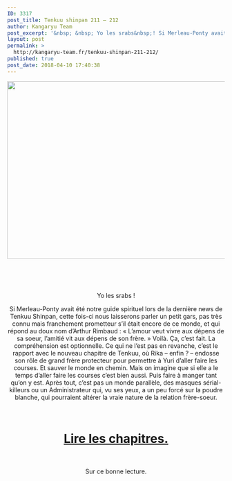 ```yaml
---
ID: 3317
post_title: Tenkuu shinpan 211 – 212
author: Kangaryu Team
post_excerpt: '&nbsp; &nbsp; Yo les srabs&nbsp;! Si Merleau-Ponty avait &eacute;t&eacute; notre guide spirituel lors de la derni&egrave;re news de Tenkuu Shinpan, cette fois-ci nous laisserons parler un petit gars, pas tr&egrave;s connu mais franchement prometteur s&rsquo;il &eacute;tait encore de ce monde,...'
layout: post
permalink: >
  http://kangaryu-team.fr/tenkuu-shinpan-211-212/
published: true
post_date: 2018-04-10 17:40:38
---
```

<p><a href="http://kangaryu-team.fr/wp-content/uploads/2018/01/TS-1.jpg"><img class="aligncenter  wp-image-4553" src="http://kangaryu-team.fr/wp-content/uploads/2018/01/TS-1-300x211.jpg" alt="" width="583" height="410" srcset="https://united-subs.dearclouds.com/wp-content/uploads/2018/04/671d4bbb55d0039009a6279dfc896e0a.jpg 300w, http://kangaryu-team.fr/wp-content/uploads/2018/01/TS-1-600x422.jpg 600w, http://kangaryu-team.fr/wp-content/uploads/2018/01/TS-1-168x117.jpg 168w, http://kangaryu-team.fr/wp-content/uploads/2018/01/TS-1-204x142.jpg 204w, http://kangaryu-team.fr/wp-content/uploads/2018/01/TS-1-180x127.jpg 180w, http://kangaryu-team.fr/wp-content/uploads/2018/01/TS-1-360x253.jpg 360w, http://kangaryu-team.fr/wp-content/uploads/2018/01/TS-1.jpg 640w" sizes="(max-width: 583px) 100vw, 583px" /></a></p>
<p>&nbsp;</p>
<p>&nbsp;</p>
<p style="text-align: center;">Yo les srabs !</p>
<p style="text-align: center;">
<p style="text-align: center;">Si Merleau-Ponty avait été notre guide spirituel lors de la dernière news de Tenkuu Shinpan, cette fois-ci nous laisserons parler un petit gars, pas très connu mais franchement prometteur s&rsquo;il était encore de ce monde, et qui répond au doux nom d&rsquo;Arthur Rimbaud : « L&rsquo;amour veut vivre aux dépens de sa soeur, l&rsquo;amitié vit aux dépens de son frère. » Voilà. Ça, c&rsquo;est fait. La compréhension est optionnelle. Ce qui ne l&rsquo;est pas en revanche, c&rsquo;est le rapport avec le nouveau chapitre de Tenkuu, où Rika – enfin ? &#8211; endosse son rôle de grand frère protecteur pour permettre à Yuri d&rsquo;aller faire les courses. Et sauver le monde en chemin. Mais on imagine que si elle a le temps d&rsquo;aller faire les courses c&rsquo;est bien aussi. Puis faire à manger tant qu&rsquo;on y est. Après tout, c&rsquo;est pas un monde parallèle, des masques sérial-killeurs ou un Administrateur qui, vu ses yeux, a un peu forcé sur la poudre blanche, qui pourraient altérer la vraie nature de la relation frère-soeur.</p>
<p>&nbsp;</p>
<p style="text-align: center;">
<h1 style="text-align: center;">
<a href="http://kangaryu-team.fr/reader/read/tenkuu-shinpan/fr/18/211/page/1"  rel="noopener">Lire les chapitres.</a></h1>
<p>&nbsp;</p>
<p style="text-align: center;">
<p style="text-align: center;">Sur ce bonne lecture.
</p>
<p style="text-align: center;">